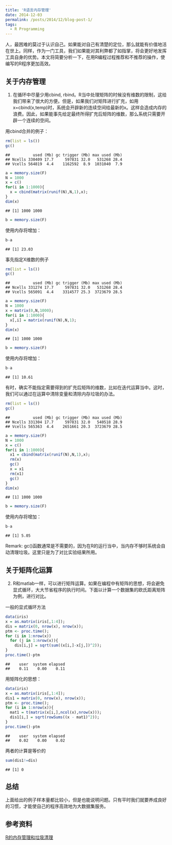 ```yaml
---
title: 'R语言内存管理'
date: 2014-12-03
permalink: /posts/2014/12/blog-post-1/
tags:
  - R Programming
---
```

人，最困难的莫过于认识自己。如果能对自己有清楚的定位，那么就能有价值地活在世上。同样，作为一门工具，我们如果能对其利弊都了如指掌，将会更好地发挥工具自身的优势。本文将简要分析一下，在用R编程过程推荐和不推荐的操作，使编写的R程序更加高效。

## 关于内存管理
1. 在循环中尽量少用cbind, rbind。R当中处理矩阵的时候没有维数的限制，这给我们带来了很大的方便。但是，如果我们对矩阵进行扩充，如用$\text{x=cbind(x,temp)}$时，系统会开辟新的连续空间给最新的x。这样会造成内存的浪费。因此，如果能事先给定最终所得扩充后矩阵的维数，那么系统只需要开辟一个连续的空间。

用cbind合并的例子：

```r
rm(list = ls())
gc()
```

```
##          used (Mb) gc trigger (Mb) max used (Mb)
## Ncells 330409 17.7     597831 32.0   531268 28.4
## Vcells 564819  4.4    1162592  8.9  1031040  7.9
```

```r
a = memory.size(F)
N = 1000
x = c()
for(i in 1:1000){
  x = cbind(matrix(runif(N),N,1),x);
}
dim(x)
```

```
## [1] 1000 1000
```

```r
b = memory.size(F)
```

使用内存将增加：

```r
b-a
```

```
## [1] 23.03
```
事先指定X维数的例子

```r
rm(list = ls())
gc()
```

```
##          used (Mb) gc trigger (Mb) max used (Mb)
## Ncells 331274 17.7     597831 32.0   531268 28.4
## Vcells 565091  4.4    3314577 25.3  3723679 28.5
```

```r
a = memory.size(F)
N = 1000
x = matrix(0,N,1000);
for(i in 1:1000){
  x[,i] = matrix(runif(N),N,1);
}
dim(x)
```

```
## [1] 1000 1000
```

```r
b = memory.size(F)
```


使用内存将增加： 

```r
b-a
```

```
## [1] 10.61
```
有时，确实不能指定需要得到的扩充后矩阵的维数，比如在迭代运算当中。这时，我们可以通过在运算中清除变量和清除内存垃圾的办法。

```r
rm(list = ls())
gc()
```

```
##          used (Mb) gc trigger (Mb) max used (Mb)
## Ncells 331304 17.7     597831 32.0   540518 28.9
## Vcells 565363  4.4    2651661 20.3  3723679 28.5
```

```r
a = memory.size(F)
N = 1000
x = c()
for(i in 1:1000){
  x1 = cbind(matrix(runif(N),N,1),x);
  rm(x)
  gc()
  x = x1
  rm(x1)
  gc()
}
dim(x)
```

```
## [1] 1000 1000
```

```r
b = memory.size(F)
```

使用内存将增加：

```r
b-a
```

```
## [1] 5.05
```

Remark: $\text{gc()}$函数通常是不需要的，因为在R的运行当中，当内存不够时系统会自动清理垃圾。这里只是为了对比实验结果所用。

## 关于矩阵化运算
2. R和matlab一样，可以进行矩阵运算。如果在编程中有矩阵的思想，将会避免显式循环，大大节省程序的执行时间。下面以计算一个数据集的欧氏距离矩阵为例，进行对比。

一般的显式循环方法

```r
data(iris)
x = as.matrix(iris[,1:4]);
dis = matrix(0, nrow(x), nrow(x));
ptm <- proc.time();
for (i in 1:nrow(x))
  for (j in 1:nrow(x)){
    dis[i,j] = sqrt(sum((x[i,]-x[j,])^2));
}
proc.time()-ptm
```

```
##    user  system elapsed 
##    0.11    0.00    0.11
```
用矩阵化的思想：

```r
data(iris)
x = as.matrix(iris[,1:4]);
dis1 = matrix(0, nrow(x), nrow(x));
ptm <- proc.time();
for (i in 1:nrow(x)){
  mat1 = t(matrix(x[i,],ncol(x),nrow(x)));
  dis1[i,] = sqrt(rowSums((x - mat1)^2));
}
proc.time()-ptm
```

```
##    user  system elapsed 
##    0.02    0.00    0.02
```

两者的计算是等价的

```r
sum(dis1!=dis)
```

```
## [1] 0
```

## 总结
上面给出的例子样本量都比较小，但是也能说明问题。只有平时我们就要养成良好的习惯，才能使自己的程序高效地为大数据集服务。

## 参考资料

[R的内存管理和垃圾清理](http://jliblog.com/archives/276)





